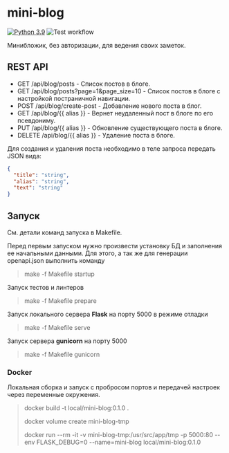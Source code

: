 # mini-blog

[![Python 3.9](https://img.shields.io/badge/python-3.9-blue.svg)](https://www.python.org/downloads/release/python-390/)
![Test workflow](https://github.com/Rey8d01/mini-blog/actions/workflows/test.yml/badge.svg)

Минибложик, без авторизации, для ведения своих заметок.

## REST API

- GET /api/blog/posts - Список постов в блоге.
- GET /api/blog/posts?page=1&page_size=10 - Список постов в блоге c настройкой постраничной навигации.
- POST /api/blog/create-post - Добавление нового поста в блог.
- GET /api/blog/{{ alias }} - Вернет неудаленный пост в блоге по его псевдониму.
- PUT /api/blog/{{ alias }} - Обновление существующего поста в блоге.
- DELETE /api/blog/{{ alias }} - Удаление поста в блоге.

Для создания и удаления поста необходимо в теле запроса передать JSON вида:
```json
{
  "title": "string",
  "alias": "string",
  "text": "string"
}
```

## Запуск

См. детали команд запуска в Makefile.

Перед первым запуском нужно произвести установку БД и заполнения ее начальными данными.
Для этого, а так же для генерации openapi.json выполнить команду

> make -f Makefile startup

Запуск тестов и линтеров

> make -f Makefile prepare

Запуск локального сервера **Flask** на порту 5000 в режиме отладки

> make -f Makefile serve

Запуск сервера **gunicorn** на порту 5000

> make -f Makefile gunicorn

### Docker

Локальная сборка и запуск с пробросом портов и передачей настроек через переменные окружения.

> docker build -t local/mini-blog:0.1.0 .
> 
> docker volume create mini-blog-tmp
> 
> docker run --rm -it -v mini-blog-tmp:/usr/src/app/tmp -p 5000:80 --env FLASK_DEBUG=0 --name=mini-blog local/mini-blog:0.1.0
